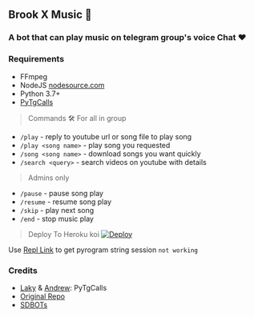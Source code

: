 <h2 align="centre"> Brook X Music 🎵</h2>

### A bot that can play music on telegram group's voice Chat ❤️

<h3>Requirements </h3>

- FFmpeg
- NodeJS [nodesource.com](https://nodesource.com/)
- Python 3.7+
- [PyTgCalls](https://github.com/pytgcalls/pytgcalls)

> Commands 🛠
> For all in group
- `/play` - reply to youtube url or song file to play song
- `/play <song name>` - play song you requested
- `/song <song name>` - download songs you want quickly
- `/search <query>` - search videos on youtube with details

> Admins only
- `/pause` - pause song play
- `/resume` - resume song play
- `/skip` - play next song
- `/end` - stop music play

> Deploy To Heroku</h4>
koi
[![Deploy](https://www.herokucdn.com/deploy/button.svg)](https://heroku.com/deploy?template=https://github.com/Devil39/SDGroupMusicPlayer)

Use [Repl Link](https://replit.com/@SpEcHiDe/GenerateStringSession) to get pyrogram string session `not working`

### Credits

- [Laky](https://github.com/Devil39) & [Andrew](https://github.com/AndrewLaneX): PyTgCalls
- [Original Repo](https://github.com/suprojects/CallsMusic)
- [SDBOTs](https://t.me/SDBOTs_Inifinity)
